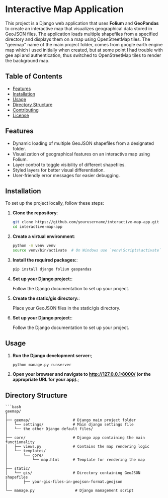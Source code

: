 # Interactive Map Application

This project is a Django web application that uses **Folium** and **GeoPandas** to create an interactive map that visualizes geographical data stored in GeoJSON files. The application loads multiple shapefiles from a specified directory and displays them on a map using OpenStreetMap tiles. The "geemap" name of the main project folder, comes from google earth engine map which i used initially when created, but at some point I had trouble with gee api and authentication, thus switched to OpenStreetMap tiles to render the background map.

## Table of Contents

- [Features](#features)
- [Installation](#installation)
- [Usage](#usage)
- [Directory Structure](#directory-structure)
- [Contributing](#contributing)
- [License](#license)

## Features

- Dynamic loading of multiple GeoJSON shapefiles from a designated folder.
- Visualization of geographical features on an interactive map using Folium.
- Layer control to toggle visibility of different shapefiles.
- Styled layers for better visual differentiation.
- User-friendly error messages for easier debugging.

## Installation

To set up the project locally, follow these steps:

1. **Clone the repository**:

   ```bash
   git clone https://github.com/yourusername/interactive-map-app.git
   cd interactive-map-app
2. **Create a virtual environment**:
    ```bash
    python -m venv venv
    source venv/bin/activate  # On Windows use `venv\Scripts\activate`
3. **Install the required packages:**:

   ```bash
   pip install django folium geopandas
4. **Set up your Django project:**:
    
    Follow the Django documentation to set up your project.
5. **Create the static/gis directory:**:

   Place your GeoJSON files in the static/gis directory.
4. **Set up your Django project:**:
    
    Follow the Django documentation to set up your project.
## Usage
1. **Run the Django development server:**;
    ```bash
    python manage.py runserver

2. **Open your browser and navigate to http://127.0.0.1:8000/ (or the appropriate URL for your app).**;

## Directory Structure

    ```bash
    geemap/
    │
    ├── geemap/                   # Django main project folder
    │   └── settings/             # Main django settings file
    │   └── the other Django default files/ 
    │
    ├── core/                     # Django app containing the main functionality
    │   ├── views.py              # Contains the map rendering logic
    │   └── templates/
    │       └── core/
    │           └── map.html      # Template for rendering the map
    │
    ├── static/
    │   └── gis/                  # Directory containing GeoJSON shapefiles
    │       ├── your-gis-files-in-geojson-format.geojson
    │
    └── manage.py                  # Django management script





